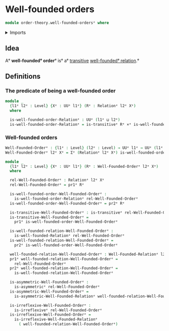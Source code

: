 # Well-founded orders

```agda
module order-theory.well-founded-ordersᵉ where
```

<details><summary>Imports</summary>

```agda
open import foundation.binary-relationsᵉ
open import foundation.cartesian-product-typesᵉ
open import foundation.dependent-pair-typesᵉ
open import foundation.universe-levelsᵉ

open import order-theory.well-founded-relationsᵉ
```

</details>

## Idea

Aᵉ **well-foundedᵉ order**ᵉ isᵉ aᵉ [transitive](foundation.binary-relations.mdᵉ)
[well-foundedᵉ relation](order-theory.well-founded-relations.md).ᵉ

## Definitions

### The predicate of being a well-founded order

```agda
module _
  {l1ᵉ l2ᵉ : Level} {Xᵉ : UUᵉ l1ᵉ} (Rᵉ : Relationᵉ l2ᵉ Xᵉ)
  where

  is-well-founded-order-Relationᵉ : UUᵉ (l1ᵉ ⊔ l2ᵉ)
  is-well-founded-order-Relationᵉ = is-transitiveᵉ Rᵉ ×ᵉ is-well-founded-Relationᵉ Rᵉ
```

### Well-founded orders

```agda
Well-Founded-Orderᵉ : {l1ᵉ : Level} (l2ᵉ : Level) → UUᵉ l1ᵉ → UUᵉ (l1ᵉ ⊔ lsuc l2ᵉ)
Well-Founded-Orderᵉ l2ᵉ Xᵉ = Σᵉ (Relationᵉ l2ᵉ Xᵉ) is-well-founded-order-Relationᵉ

module _
  {l1ᵉ l2ᵉ : Level} {Xᵉ : UUᵉ l1ᵉ} (Rᵉ : Well-Founded-Orderᵉ l2ᵉ Xᵉ)
  where

  rel-Well-Founded-Orderᵉ : Relationᵉ l2ᵉ Xᵉ
  rel-Well-Founded-Orderᵉ = pr1ᵉ Rᵉ

  is-well-founded-order-Well-Founded-Orderᵉ :
    is-well-founded-order-Relationᵉ rel-Well-Founded-Orderᵉ
  is-well-founded-order-Well-Founded-Orderᵉ = pr2ᵉ Rᵉ

  is-transitive-Well-Founded-Orderᵉ : is-transitiveᵉ rel-Well-Founded-Orderᵉ
  is-transitive-Well-Founded-Orderᵉ =
    pr1ᵉ is-well-founded-order-Well-Founded-Orderᵉ

  is-well-founded-relation-Well-Founded-Orderᵉ :
    is-well-founded-Relationᵉ rel-Well-Founded-Orderᵉ
  is-well-founded-relation-Well-Founded-Orderᵉ =
    pr2ᵉ is-well-founded-order-Well-Founded-Orderᵉ

  well-founded-relation-Well-Founded-Orderᵉ : Well-Founded-Relationᵉ l2ᵉ Xᵉ
  pr1ᵉ well-founded-relation-Well-Founded-Orderᵉ =
    rel-Well-Founded-Orderᵉ
  pr2ᵉ well-founded-relation-Well-Founded-Orderᵉ =
    is-well-founded-relation-Well-Founded-Orderᵉ

  is-asymmetric-Well-Founded-Orderᵉ :
    is-asymmetricᵉ rel-Well-Founded-Orderᵉ
  is-asymmetric-Well-Founded-Orderᵉ =
    is-asymmetric-Well-Founded-Relationᵉ well-founded-relation-Well-Founded-Orderᵉ

  is-irreflexive-Well-Founded-Orderᵉ :
    is-irreflexiveᵉ rel-Well-Founded-Orderᵉ
  is-irreflexive-Well-Founded-Orderᵉ =
    is-irreflexive-Well-Founded-Relationᵉ
      ( well-founded-relation-Well-Founded-Orderᵉ)
```